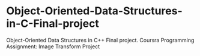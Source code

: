 # Object-Oriented-Data-Structures-in-C-Final-project
Object-Oriented Data Structures in C++ Final project. Coursra Programming Assignment: Image Transform Project
